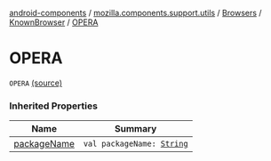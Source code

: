 [android-components](../../../index.md) / [mozilla.components.support.utils](../../index.md) / [Browsers](../index.md) / [KnownBrowser](index.md) / [OPERA](./-o-p-e-r-a.md)

# OPERA

`OPERA` [(source)](https://github.com/mozilla-mobile/android-components/blob/master/components/support/utils/src/main/java/mozilla/components/support/utils/Browsers.kt#L61)

### Inherited Properties

| Name | Summary |
|---|---|
| [packageName](package-name.md) | `val packageName: `[`String`](https://kotlinlang.org/api/latest/jvm/stdlib/kotlin/-string/index.html) |
